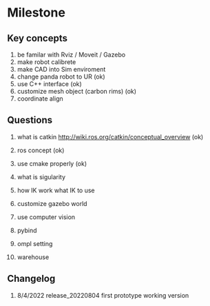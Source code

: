 # Milestone

## Key concepts

1. be familar with Rviz / Moveit / Gazebo 
2. make robot calibrete 
3. make CAD into Sim enviroment
4. change panda robot to UR (ok) 
5. use C++ interface (ok)
6. customize mesh object (carbon rims) (ok) 
7. coordinate align

## Questions

1. what is catkin http://wiki.ros.org/catkin/conceptual_overview (ok) 
2. ros concept (ok)
3. use cmake properly (ok) 
4. what is sigularity
5. how IK work what IK to use


6. customize gazebo world
7. use computer vision
8. pybind
9. ompl setting 
10. warehouse


## Changelog 

1. 8/4/2022 release_20220804 first prototype working version